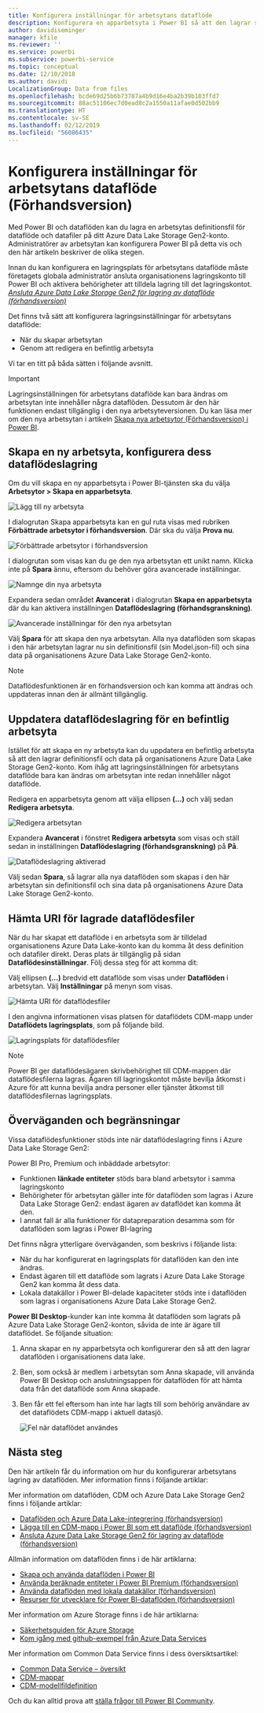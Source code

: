 ```yaml
---
title: Konfigurera inställningar för arbetsytans dataflöde
description: Konfigurera en apparbetsyta i Power BI så att den lagrar sin definition av dataflöde och sina datafiler i Azure Data Lake Storage Gen2
author: davidiseminger
manager: kfile
ms.reviewer: ''
ms.service: powerbi
ms.subservice: powerbi-service
ms.topic: conceptual
ms.date: 12/10/2018
ms.author: davidi
LocalizationGroup: Data from files
ms.openlocfilehash: bcde69d25b6b73787a4b9d16e4ba2b39b183ffd7
ms.sourcegitcommit: 88ac51106ec7d0ead8c2a1550a11afae0d502bb9
ms.translationtype: HT
ms.contentlocale: sv-SE
ms.lasthandoff: 02/12/2019
ms.locfileid: "56086435"
---
```

# <a name="configure-workspace-dataflow-settings-preview"></a>Konfigurera inställningar för arbetsytans dataflöde (Förhandsversion)

Med Power BI och dataflöden kan du lagra en arbetsytas definitionsfil för dataflöde och datafiler på ditt Azure Data Lake Storage Gen2-konto. Administratörer av arbetsytan kan konfigurera Power BI på detta vis och den här artikeln beskriver de olika stegen. 

Innan du kan konfigurera en lagringsplats för arbetsytans dataflöde måste företagets globala administratör ansluta organisationens lagringskonto till Power BI och aktivera behörigheter att tilldela lagring till det lagringskontot. *[Ansluta Azure Data Lake Storage Gen2 för lagring av dataflöde (förhandsversion)](service-dataflows-connect-azure-data-lake-storage-gen2.md)* 

Det finns två sätt att konfigurera lagringsinställningar för arbetsytans dataflöde: 

* När du skapar arbetsytan
* Genom att redigera en befintlig arbetsyta

Vi tar en titt på båda sätten i följande avsnitt. 

> [!IMPORTANT]
> Lagringsinställningen för arbetsytans dataflöde kan bara ändras om arbetsytan inte innehåller några dataflöden. Dessutom är den här funktionen endast tillgänglig i den nya arbetsyteversionen. Du kan läsa mer om den nya arbetsytan i artikeln [Skapa nya arbetsytor (Förhandsversion) i Power BI](service-create-the-new-workspaces.md).

## <a name="create-a-new-workspace-configure-its-dataflow-storage"></a>Skapa en ny arbetsyta, konfigurera dess dataflödeslagring

Om du vill skapa en ny apparbetsyta i Power BI-tjänsten ska du välja **Arbetsytor > Skapa en apparbetsyta**.

![Lägg till ny arbetsyta](media/service-dataflows-configure-workspace-storage-settings/dataflow-storage-settings_01.jpg)

I dialogrutan Skapa apparbetsyta kan en gul ruta visas med rubriken **Förbättrade arbetsytor i förhandsversion**. Där ska du välja **Prova nu**.

![Förbättrade arbetsytor i förhandsversion](media/service-dataflows-configure-workspace-storage-settings/dataflow-storage-settings_02.jpg)

I dialogrutan som visas kan du ge den nya arbetsytan ett unikt namn. Klicka inte på **Spara** ännu, eftersom du behöver göra avancerade inställningar.

![Namnge din nya arbetsyta](media/service-dataflows-configure-workspace-storage-settings/dataflow-storage-settings_03.jpg)

Expandera sedan området **Avancerat** i dialogrutan **Skapa en apparbetsyta** där du kan aktivera inställningen **Dataflödeslagring (förhandsgranskning)**.

![Avancerade inställningar för den nya arbetsytan](media/service-dataflows-configure-workspace-storage-settings/dataflow-storage-settings_04.jpg)

Välj **Spara** för att skapa den nya arbetsytan. Alla nya dataflöden som skapas i den här arbetsytan lagrar nu sin definitionsfil (sin Model.json-fil) och sina data på organisationens Azure Data Lake Storage Gen2-konto. 

> [!NOTE]
> Dataflödesfunktionen är en förhandsversion och kan komma att ändras och uppdateras innan den är allmänt tillgänglig.

## <a name="update-dataflow-storage-for-an-existing-workspace"></a>Uppdatera dataflödeslagring för en befintlig arbetsyta

Istället för att skapa en ny arbetsyta kan du uppdatera en befintlig arbetsyta så att den lagrar definitionsfil och data på organisationens Azure Data Lake Storage Gen2-konto. Kom ihåg att lagringsinställningen för arbetsytans dataflöde bara kan ändras om arbetsytan inte redan innehåller något dataflöde.

Redigera en apparbetsyta genom att välja ellipsen **(...)** och välj sedan **Redigera arbetsyta**. 

![Redigera arbetsytan](media/service-dataflows-configure-workspace-storage-settings/dataflow-storage-settings_05.jpg)

Expandera **Avancerat** i fönstret **Redigera arbetsyta** som visas och ställ sedan in inställningen **Dataflödeslagring (förhandsgranskning)** på **På**. 

![Dataflödeslagring aktiverad](media/service-dataflows-configure-workspace-storage-settings/dataflow-storage-settings_06.jpg)

Välj sedan **Spara**, så lagrar alla nya dataflöden som skapas i den här arbetsytan sin definitionsfil och sina data på organisationens Azure Data Lake Storage Gen2-konto.


## <a name="get-the-uri-of-stored-dataflow-files"></a>Hämta URI för lagrade dataflödesfiler

När du har skapat ett dataflöde i en arbetsyta som är tilldelad organisationens Azure Data Lake-konto kan du komma åt dess definition och datafiler direkt. Deras plats är tillgänglig på sidan **Dataflödesinställningar**. Följ dessa steg för att komma dit:

Välj ellipsen **(...)**  bredvid ett dataflöde som visas under **Dataflöden** i arbetsytan. Välj **Inställningar** på menyn som visas.

![Hämta URI för dataflödesfiler](media/service-dataflows-configure-workspace-storage-settings/dataflow-storage-settings_07.jpg)

I den angivna informationen visas platsen för dataflödets CDM-mapp under **Dataflödets lagringsplats**, som på följande bild.

![Lagringsplats för dataflödesfiler](media/service-dataflows-configure-workspace-storage-settings/dataflow-storage-settings_08.jpg)

> [!NOTE]
> Power BI ger dataflödesägaren skrivbehörighet till CDM-mappen där dataflödesfilerna lagras. Ägaren till lagringskontot måste bevilja åtkomst i Azure för att kunna bevilja andra personer eller tjänster åtkomst till dataflödesfilernas lagringsplats.



## <a name="considerations-and-limitations"></a>Överväganden och begränsningar

Vissa dataflödesfunktioner stöds inte när dataflödeslagring finns i Azure Data Lake Storage Gen2: 

Power BI Pro, Premium och inbäddade arbetsytor:
* Funktionen **länkade entiteter** stöds bara bland arbetsytor i samma lagringskonto
* Behörigheter för arbetsytan gäller inte för dataflöden som lagras i Azure Data Lake Storage Gen2: endast ägaren av dataflödet kan komma åt den.
* I annat fall är alla funktioner för datapreparation desamma som för dataflöden som lagras i Power BI-lagring


Det finns några ytterligare överväganden, som beskrivs i följande lista:

* När du har konfigurerat en lagringsplats för dataflöden kan den inte ändras.
* Endast ägaren till ett dataflöde som lagrats i Azure Data Lake Storage Gen2 kan komma åt dess data.
* Lokala datakällor i Power BI-delade kapaciteter stöds inte i dataflöden som lagras i organisationens Azure Data Lake Storage Gen2.

**Power BI Desktop**-kunder kan inte komma åt dataflöden som lagrats på Azure Data Lake Storage Gen2-konton, såvida de inte är ägare till dataflödet. Se följande situation:

1.  Anna skapar en ny apparbetsyta och konfigurerar den så att den lagrar dataflöden i organisationens data lake.
2.  Ben, som också är medlem i arbetsytan som Anna skapade, vill använda Power BI Desktop och anslutningsappen för dataflöden för att hämta data från det dataflöde som Anna skapade.
3.  Ben får ett fel eftersom han inte har lagts till som behörig användare av det dataflödets CDM-mapp i aktuell datasjö.

    ![Fel när dataflödet användes](media/service-dataflows-configure-workspace-storage-settings/dataflow-storage-settings_08.jpg)


## <a name="next-steps"></a>Nästa steg

Den här artikeln får du information om hur du konfigurerar arbetsytans lagring av dataflöden. Mer information finns i följande artiklar:

Mer information om dataflöden, CDM och Azure Data Lake Storage Gen2 finns i följande artiklar:

* [Dataflöden och Azure Data Lake-integrering (förhandsversion)](service-dataflows-azure-data-lake-integration.md)
* [Lägga till en CDM-mapp i Power BI som ett dataflöde (förhandsversion)](service-dataflows-add-cdm-folder.md)
* [Ansluta Azure Data Lake Storage Gen2 för lagring av dataflöde (förhandsversion)](service-dataflows-connect-azure-data-lake-storage-gen2.md)

Allmän information om dataflöden finns i de här artiklarna:

* [Skapa och använda dataflöden i Power BI](service-dataflows-create-use.md)
* [Använda beräknade entiteter i Power BI Premium (förhandsversion)](service-dataflows-computed-entities-premium.md)
* [Använda dataflöden med lokala datakällor (förhandsversion)](service-dataflows-on-premises-gateways.md)
* [Resurser för utvecklare för Power BI-dataflöden (förhandsversion)](service-dataflows-developer-resources.md)

Mer information om Azure Storage finns i de här artiklarna:

* [Säkerhetsguiden för Azure Storage](https://docs.microsoft.com/azure/storage/common/storage-security-guide)
* [Kom igång med github-exempel från Azure Data Services](https://aka.ms/cdmadstutorial)

Mer information om Common Data Service finns i dess översiktsartikel:

* [Common Data Service – översikt ](https://docs.microsoft.com/powerapps/common-data-model/overview)
* [CDM-mappar](https://go.microsoft.com/fwlink/?linkid=2045304)
* [CDM-modellfildefinition](https://go.microsoft.com/fwlink/?linkid=2045521)

Och du kan alltid prova att [ställa frågor till Power BI Community](http://community.powerbi.com/).
